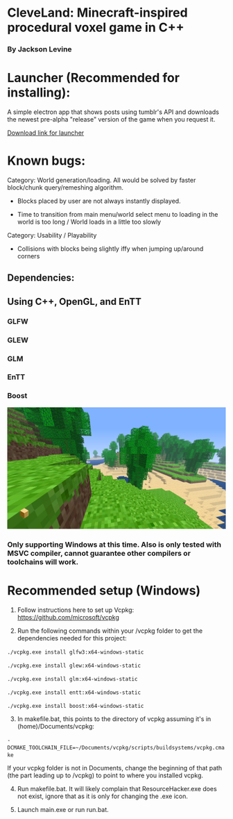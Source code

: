 # CleveLand: Minecraft-inspired procedural voxel game in C++

### By Jackson Levine

# Launcher (Recommended for installing):
A simple electron app that shows posts using tumblr's API and downloads the newest pre-alpha "release" version of the game when you request it.


[Download link for launcher](https://drive.google.com/file/d/1uIrMtA6N_YCLok3WR8nVH1lcia0lJGIl/view?usp=sharing)

# Known bugs:

Category: World generation/loading. All would be solved by faster block/chunk query/remeshing algorithm.

  - Blocks placed by user are not always instantly displayed.

  - Time to transition from main menu/world select menu to loading in the world is too long / World loads in a little too slowly

Category: Usability / Playability

- Collisions with blocks being slightly iffy when jumping up/around corners


## Dependencies:
## Using C++, OpenGL, and EnTT

### GLFW
### GLEW
### GLM
### EnTT
### Boost

![Image of the game](image.png)

### Only supporting Windows at this time. Also is only tested with MSVC compiler, cannot guarantee other compilers or toolchains will work.

# Recommended setup (Windows)

1. Follow instructions here to set up Vcpkg: https://github.com/microsoft/vcpkg

2. Run the following commands within your /vcpkg folder to get the dependencies needed for this project:

`./vcpkg.exe install glfw3:x64-windows-static`

`./vcpkg.exe install glew:x64-windows-static`

`./vcpkg.exe install glm:x64-windows-static`

`./vcpkg.exe install entt:x64-windows-static`

`./vcpkg.exe install boost:x64-windows-static`


3. In makefile.bat, this points to the directory of vcpkg assuming it's in (home)/Documents/vcpkg:

`-DCMAKE_TOOLCHAIN_FILE=~/Documents/vcpkg/scripts/buildsystems/vcpkg.cmake`

If your vcpkg folder is not in Documents, change the beginning of that path (the part leading up to /vcpkg) to point to where you installed vcpkg.

4. Run makefile.bat. It will likely complain that ResourceHacker.exe does not exist, ignore that as it is only for changing the .exe icon.

5. Launch main.exe or run run.bat.
